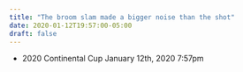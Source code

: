 ```yaml
---
title: "The broom slam made a bigger noise than the shot"
date: 2020-01-12T19:57:00-05:00
draft: false
---
```

- 2020 Continental Cup January 12th, 2020 7:57pm